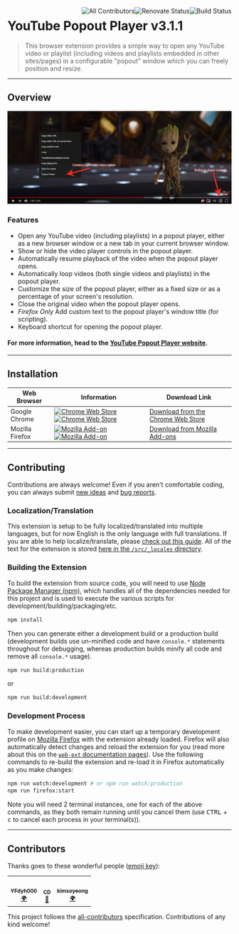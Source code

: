 [<img align="right" src="https://travis-ci.com/rthaut/YouTubePopoutPlayer.svg?branch=master" alt="Build Status"/>](https://travis-ci.com/rthaut/YouTubePopoutPlayer)
[<img align="right" src="https://badges.renovateapi.com/github/rthaut/YouTubePopoutPlayer" alt="Renovate Status"/>](https://renovatebot.com/)
[<img align="right" src="https://img.shields.io/badge/all_contributors-2-orange.svg" alt="All Contributors"/>](#contributors)

# YouTube Popout Player v3.1.1

> This browser extension provides a simple way to open any YouTube video or playlist (including videos and playlists embedded in other sites/pages) in a configurable "popout" window which you can freely position and resize.

* * *

## Overview

![YouTube Popout Player Promotional Image](/docs/screenshots/Promo-Screenshot.png?raw=true)

### Features

* Open any YouTube video (including playlists) in a popout player, either as a new browser window or a new tab in your current browser window.
* Show or hide the video player controls in the popout player.
* Automatically resume playback of the video when the popout player opens.
* Automatically loop videos (both single videos and playlists) in the popout player.
* Customize the size of the popout player, either as a fixed size or as a percentage of your screen's resolution.
* Close the original video when the popout player opens.
* *Firefox Only* Add custom text to the popout player's window title (for scripting).
* Keyboard shortcut for opening the popout player.

#### For more information, head to the [YouTube Popout Player website](https://rthaut.github.io/YouTubePopoutPlayer/).

* * *

## Installation

| Web Browser | Information | Download Link |
| ----------- | ----------- | ------------- |
| Google Chrome | [![Chrome Web Store][chrome-image-version]][chrome-url] [![Chrome Web Store][chrome-image-download]][chrome-url] | [Download from the Chrome Web Store][chrome-url] |
| Mozilla Firefox | [![Mozilla Add-on][firefox-image-version]][firefox-url] [![Mozilla Add-on][firefox-image-download]][firefox-url] | [Download from Mozilla Add-ons][firefox-url] |

[chrome-url]: https://chrome.google.com/webstore/detail/youtube-popout-player/kmfikkopdhmbdbkndkamabamlkkgkpod
[chrome-image-download]: https://img.shields.io/chrome-web-store/d/kmfikkopdhmbdbkndkamabamlkkgkpod.svg
[chrome-image-version]: https://img.shields.io/chrome-web-store/v/kmfikkopdhmbdbkndkamabamlkkgkpod.svg

[firefox-url]: https://addons.mozilla.org/en-US/firefox/addon/youtube-popout-player/
[firefox-image-download]: https://img.shields.io/amo/d/youtube-popout-player.svg
[firefox-image-version]: https://img.shields.io/amo/v/youtube-popout-player.svg

* * *

## Contributing

Contributions are always welcome! Even if you aren't comfortable coding, you can always submit [new ideas](https://github.com/rthaut/YouTubePopoutPlayer/issues/new?labels=enhancement) and [bug reports](https://github.com/rthaut/YouTubePopoutPlayer/issues/new?labels=bug).

### Localization/Translation

This extension is setup to be fully localized/translated into multiple languages, but for now English is the only language with full translations. If you are able to help localize/translate, please [check out this guide](https://developer.mozilla.org/en-US/docs/Mozilla/Add-ons/WebExtensions/Internationalization). All of the text for the extension is stored [here in the `/src/_locales` directory](https://github.com/rthaut/YouTubePopoutPlayer/tree/master/src/_locales).

### Building the Extension

To build the extension from source code, you will need to use [Node Package Manager (npm)](https://www.npmjs.com/), which handles all of the dependencies needed for this project and is used to execute the various scripts for development/building/packaging/etc.

```sh
npm install
```

Then you can generate either a development build or a production build (development builds use un-minified code and have `console.*` statements throughout for debugging, whereas production builds minify all code and remove all `console.*` usage).

```sh
npm run build:production
```

or

```sh
npm run build:development
```

### Development Process

To make development easier, you can start up a temporary development profile on [Mozilla Firefox](https://getfirefox.com) with the extension already loaded. Firefox will also automatically detect changes and reload the extension for you (read more about this on the [`web-ext` documentation pages](https://developer.mozilla.org/en-US/docs/Mozilla/Add-ons/WebExtensions/Getting_started_with_web-ext)). Use the following commands to re-build the extension and re-load it in Firefox automatically as you make changes:

```sh
npm run watch:development # or npm run watch:production
npm run firefox:start
```

Note you will need 2 terminal instances, one for each of the above commands, as they both remain running until you cancel them (use <kbd>CTRL</kbd> + <kbd>c</kbd> to cancel each process in your terminal(s)).

* * *

## Contributors

Thanks goes to these wonderful people ([emoji key](https://github.com/all-contributors/all-contributors#emoji-key)):

<!-- ALL-CONTRIBUTORS-LIST:START - Do not remove or modify this section -->
<!-- prettier-ignore-start -->
<!-- markdownlint-disable -->
<table>
  <tr>
    <td align="center"><a href="http://wiki.mozilla.org/User:YFdyh000"><img src="https://avatars0.githubusercontent.com/u/1769875?v=4" width="100px;" alt=""/><br /><sub><b>YFdyh000</b></sub></a><br /><a href="#translation-yfdyh000" title="Translation">🌍</a></td>
    <td align="center"><a href="https://cdcs2.com"><img src="https://avatars3.githubusercontent.com/u/8739797?v=4" width="100px;" alt=""/><br /><sub><b>CD</b></sub></a><br /><a href="#ideas-d5c4b3" title="Ideas, Planning, & Feedback">🤔</a></td>
    <td align="center"><a href="https://github.com/kimsoyeong"><img src="https://avatars3.githubusercontent.com/u/43427380?v=4" width="100px;" alt=""/><br /><sub><b>kimsoyeong</b></sub></a><br /><a href="#translation-kimsoyeong" title="Translation">🌍</a></td>
  </tr>
</table>

<!-- markdownlint-enable -->
<!-- prettier-ignore-end -->
<!-- ALL-CONTRIBUTORS-LIST:END -->

This project follows the [all-contributors](https://github.com/all-contributors/all-contributors) specification. Contributions of any kind welcome!
